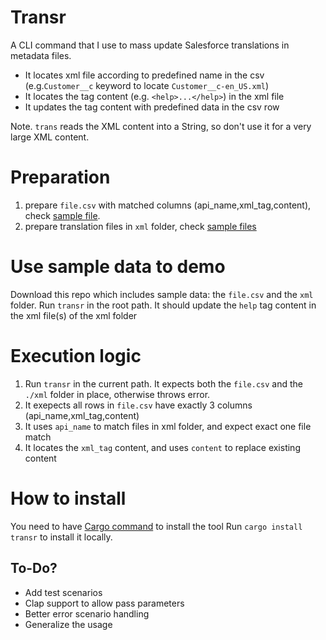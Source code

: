 # Transr

A CLI command that I use to mass update Salesforce translations in metadata
files.

- It locates xml file according to predefined name in the csv (e.g.`Customer__c` keyword to
  locate `Customer__c-en_US.xml`)
- It locates the tag content (e.g. `<help>...</help>`) in the xml file
- It updates the tag content with predefined data in the csv row

Note. `trans` reads the XML content into a String, so don't use it for a very large XML
content.

# Preparation

1. prepare `file.csv` with matched columns (api_name,xml_tag,content), check
   [sample file](./file.csv). 
2. prepare translation files in `xml` folder, check [sample files](./xml/)
   
# Use sample data to demo

Download this repo which includes sample data: the `file.csv` and the `xml` folder.
Run `transr` in the root path.
It should update the `help` tag content in the xml file(s) of the xml folder

# Execution logic

1. Run `transr` in the current path. It expects both the `file.csv` and the
   `./xml` folder in place, otherwise throws error.
2. It exepects all rows in `file.csv` have exactly 3 columns (api_name,xml_tag,content)
3. It uses `api_name` to match files in xml folder, and expect exact one file
   match
4. It locates the `xml_tag` content, and uses `content` to replace existing
   content

# How to install

You need to have [Cargo command](https://www.rust-lang.org/tools/install) to install the tool
Run `cargo install transr` to install it locally.

## To-Do?

- Add test scenarios
- Clap support to allow pass parameters
- Better error scenario handling
- Generalize the usage
